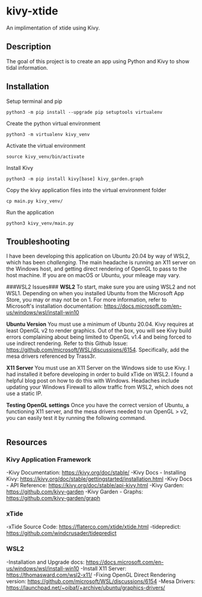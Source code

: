 # kivy-xtide
An implimentation of xtide using Kivy. 

## Description
The goal of this project is to create an app using Python and Kivy to show tidal information.

## Installation
Setup terminal and pip
```
python3 -m pip install --upgrade pip setuptools virtualenv
```
Create the python virtual environment
```
python3 -m virtualenv kivy_venv
```
Activate the virtual environment
```
source kivy_venv/bin/activate
```
Install Kivy
```
python3 -m pip install kivy[base] kivy_garden.graph
```
Copy the kivy application files into the virtual environment folder
```
cp main.py kivy_venv/
```
Run the application
```
python3 kivy_venv/main.py
```

## Troubleshooting
I have been developing this application on Ubuntu 20.04 by way of WSL2, which has been *challenging*. The main headache is running an X11 server on the Windows host, and getting direct rendering of OpenGL to pass to the host machine. If you are on macOS or Ubuntu, your mileage may vary.

###WSL2 Issues###
**WSL2**
To start, make sure you are using WSL2 and not WSL1. Depending on when you installed Ubuntu from the Microsoft App Store, you may or may not be on 1. For more information, refer to Microsoft's installation documentation: https://docs.microsoft.com/en-us/windows/wsl/install-win10

**Ubuntu Version**
You must use a minimum of Ubuntu 20.04. Kivy requires at least OpenGL v2 to render graphics. Out of the box, you will see Kivy build errors complaining about being limited to OpenGL v1.4 and being forced to use indirect rendering. Refer to this Github Issue: https://github.com/microsoft/WSL/discussions/6154. Specifically, add the mesa drivers referenced by Trass3r.

**X11 Server**
You must use an X11 Server on the Windows side to use Kivy. I had installed it before developing in order to build xTide on WSL2. I found a helpful blog post on how to do this with Windows. Headaches include updating your Windows Firewall to allow traffic from WSL2, which does not use a static IP.

**Testing OpenGL settings**
Once you have the correct version of Ubuntu, a functioning X11 server, and the mesa drivers needed to run OpenGL > v2, you can easily test it by running the following command.
```

``` 

## Resources
### Kivy Application Framework
-Kivy Documentation: https://kivy.org/doc/stable/
-Kivy Docs - Installing Kivy: https://kivy.org/doc/stable/gettingstarted/installation.html
-Kivy Docs - API Reference: https://kivy.org/doc/stable/api-kivy.html
-Kivy Garden: https://github.com/kivy-garden
-Kivy Garden - Graphs: https://github.com/kivy-garden/graph

### xTide
-xTide Source Code: https://flaterco.com/xtide/xtide.html
-tidepredict: https://github.com/windcrusader/tidepredict

### WSL2 
-Installation and Upgrade docs: https://docs.microsoft.com/en-us/windows/wsl/install-win10
-Install X11 Server: https://thomasward.com/wsl2-x11/
-Fixing OpenGL Direct Rendering version: https://github.com/microsoft/WSL/discussions/6154
-Mesa Drivers: https://launchpad.net/~oibaf/+archive/ubuntu/graphics-drivers/ 
